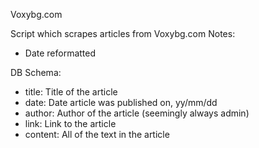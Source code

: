 Voxybg.com

Script which scrapes articles from Voxybg.com
Notes:
- Date reformatted

DB Schema:
- title: Title of the article
- date: Date article was published on, yy/mm/dd
- author: Author of the article (seemingly always admin)
- link: Link to the article
- content: All of the text in the article
